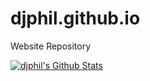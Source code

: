 # djphil.github.io
Website Repository

[![djphil's Github Stats](https://github-readme-stats.vercel.app/api?username=djphil&show_icons=true)](https://github.com/djphil)

